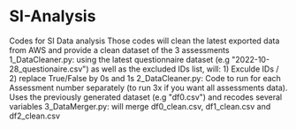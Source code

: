 # SI-Analysis
Codes for SI Data analysis
Those codes will clean the latest exported data from AWS and provide a clean dataset of the 3 assessments
1_DataCleaner.py: using the latest questionnaire dataset (e.g "2022-10-28_questionaire.csv") as well as the excluded IDs list, will: 1) Exculde IDs / 2) replace True/False by 0s and 1s
2_DataCleaner.py: Code to run for each Assessment number separately (to run 3x if you want all assessments data). Uses the previously generated dataset (e.g "df0.csv") and recodes several variables
3_DataMerger.py: will merge df0_clean.csv, df1_clean.csv and df2_clean.csv
